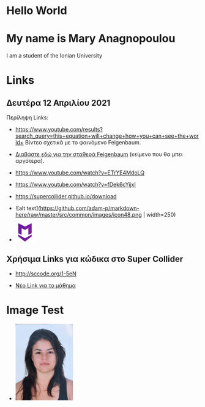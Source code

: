# Hello World
# My name is Mary Anagnopoulou
I am a student of the Ionian University
# Links 
## Δευτέρα 12 Απριλίου 2021
Περίληψη Links:

- https://www.youtube.com/results?search_query=this+equation+will+change+how+you+can+see+the+world+ Βίντεο σχετικά με το φαινόμενο Feigenbaum.

- [Διαβάστε εδώ για την σταθερά Feigenbaum](https://en.wikipedia.org/wiki/Feigenbaum_constants) (κείμενο που θα μπει αργότερα).

- https://www.youtube.com/watch?v=ETrYE4MdoLQ

- https://www.youtube.com/watch?v=fDek6cYijxI

- https://supercollider.github.io/download

- ![alt text](https://github.com/adam-p/markdown-here/raw/master/src/common/images/icon48.png | width=250)

- ![alt something else](https://github.com/adam-p/markdown-here/raw/master/src/common/images/icon48.png "Logo Title Text 2")

## Χρήσιμα Links για κώδικα στο Super Collider 
- http://sccode.org/1-5eN

- [Νέο Link για το μάθημα](http://sccode.org/1-5eq)

# Image Test

- <img src="IMG_0234.jpg" alt="alt text" width="150">

